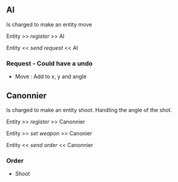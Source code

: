 ## AI

Is charged to make an entity move

Entity >> *register* >> AI

Entity << *send request* << AI

### Request - Could have a undo

+ Move : Add to x, y and angle

## Canonnier

Is charged to make an entity shoot. Handling the angle of the shot.

Entity >> *register* >> Canonnier

Entity >> *set weapon* >> Canonier

Entity << *send order* << Canonnier

### Order

+ Shoot
